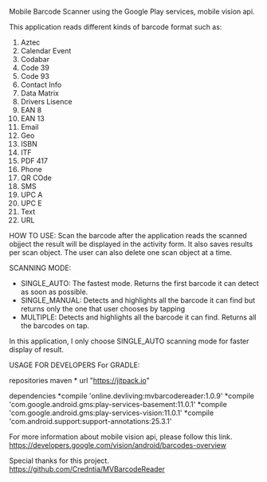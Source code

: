 Mobile Barcode Scanner using the Google Play services, mobile vision api.

This application reads different kinds of barcode format such as:

1. Aztec
2. Calendar Event
3. Codabar
4. Code 39
5. Code 93
6. Contact Info
7. Data Matrix
8. Drivers Lisence
9. EAN 8
10. EAN 13
11. Email
12. Geo
13. ISBN
14. ITF
15. PDF 417
16. Phone
17. QR COde
18. SMS
19. UPC A
20. UPC E
21. Text
22. URL

HOW TO USE:
Scan the barcode after the application reads the scanned objject the result will be displayed in the activity form. It also saves results per scan object. The user can also delete one scan object at a time. 

SCANNING MODE:
* SINGLE_AUTO: The fastest mode. Returns the first barcode it can detect as soon as possible.
* SINGLE_MANUAL: Detects and highlights all the barcode it can find but returns only the one that user chooses by tapping
* MULTIPLE: Detects and highlights all the barcode it can find. Returns all the barcodes on tap.

In this application, I only choose SINGLE_AUTO scanning mode for faster display of result.

USAGE FOR DEVELOPERS 
For GRADLE: <Copy and Paste the following codes>
  
repositories 
    maven 
       * url "https://jitpack.io"
    


dependencies 
    *compile 'online.devliving:mvbarcodereader:1.0.9'
    *compile 'com.google.android.gms:play-services-basement:11.0.1'
    *compile 'com.google.android.gms:play-services-vision:11.0.1'
    *compile 'com.android.support:support-annotations:25.3.1'


For more information about mobile vision api, please follow this link.
    https://developers.google.com/vision/android/barcodes-overview
    
Special thanks for this project.
    https://github.com/Credntia/MVBarcodeReader
  
